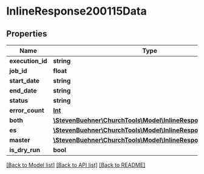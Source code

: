 # InlineResponse200115Data

## Properties
Name | Type | Description | Notes
------------ | ------------- | ------------- | -------------
**execution_id** | **string** |  | 
**job_id** | **float** |  | 
**start_date** | **string** |  | 
**end_date** | **string** |  | 
**status** | **string** |  | 
**error_count** | [**Int**](Int.md) |  | [optional] 
**both** | [**\StevenBuehner\ChurchTools\Model\InlineResponse200115Both**](InlineResponse200115Both.md) |  | [optional] 
**es** | [**\StevenBuehner\ChurchTools\Model\InlineResponse200115Es**](InlineResponse200115Es.md) |  | [optional] 
**master** | [**\StevenBuehner\ChurchTools\Model\InlineResponse200115Es**](InlineResponse200115Es.md) |  | [optional] 
**is_dry_run** | **bool** |  | [optional] 

[[Back to Model list]](../../README.md#documentation-for-models) [[Back to API list]](../../README.md#documentation-for-api-endpoints) [[Back to README]](../../README.md)


